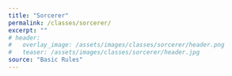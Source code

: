 ```yaml
---
title: "Sorcerer"
permalink: /classes/sorcerer/
excerpt: ""
# header:
#   overlay_image: /assets/images/classes/sorcerer/header.png
#   teaser: /assets/images/classes/sorcerer/header.jpg
source: "Basic Rules"
---
```

